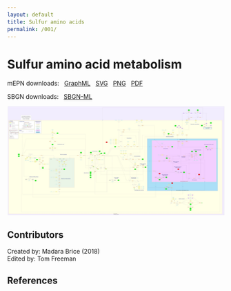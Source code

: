 ```yaml
---
layout: default
title: Sulfur amino acids
permalink: /001/
---
```


# Sulfur amino acid metabolism

mEPN downloads: &nbsp; 
[GraphML](../downloads/001_Sulfur_amino_acids/Sulfur_amino_acids.graphml) &nbsp; 
[SVG](../downloads/001_Sulfur_amino_acids/Sulfur_amino_acids.svg) &nbsp; 
[PNG](../downloads/001_Sulfur_amino_acids/Sulfur_amino_acids.png) &nbsp; 
[PDF](../downloads/001_Sulfur_amino_acids/Sulfur_amino_acids.pdf) &nbsp; 

SBGN downloads: &nbsp; 
[SBGN-ML](../downloads/001_Sulfur_amino_acids/Sulfur_amino_acids.sbgn) &nbsp; 

<a href="/downloads/001_Sulfur_amino_acids/Sulfur_amino_acids.svg"><img src="/downloads/001_Sulfur_amino_acids/Sulfur_amino_acids_XS.jpg"/></a>


## Contributors

Created by: Madara Brice (2018)  
Edited by: Tom Freeman  


## References





